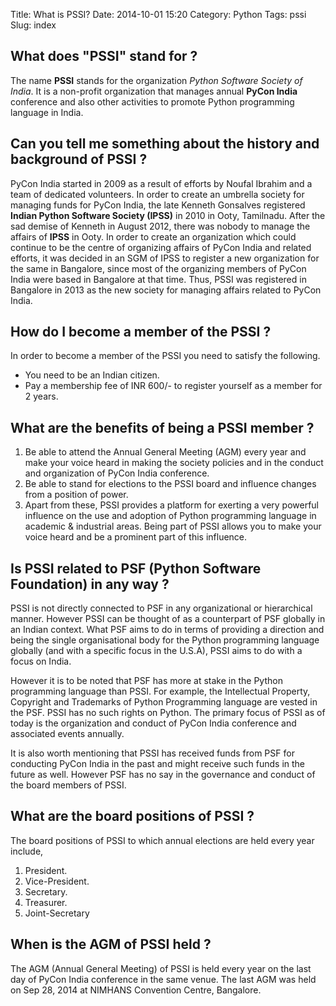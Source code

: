 Title: What is PSSI?
Date: 2014-10-01 15:20
Category: Python
Tags: pssi
Slug: index



## What does __"PSSI"__ stand for ?

The name __PSSI__ stands for the organization _Python Software Society of India_. It is a non-profit organization that manages annual __PyCon India__ conference and also other activities to promote Python programming language in India.

## Can you tell me something about the history and background of __PSSI__ ?

PyCon India started in 2009 as a result of efforts by Noufal Ibrahim and a team of dedicated volunteers.
In order to create an umbrella society for managing funds for PyCon India, the late Kenneth Gonsalves
registered __Indian Python Software Society (IPSS)__ in 2010 in Ooty, Tamilnadu.
After the sad demise of Kenneth in August 2012, there was nobody to manage the affairs of __IPSS__ in Ooty.
In order to create an organization which could continue to be the centre of organizing affairs of PyCon
India and related efforts, it was decided in an SGM of IPSS to register a new organization for the same
in Bangalore, since most of the organizing members of PyCon India were based in Bangalore at that time.
Thus, PSSI was registered in Bangalore in 2013 as the new society for managing affairs related to PyCon India.

## How do I become a member of the PSSI ?

In order to become a member of the PSSI you need to satisfy the following.

  - You need to be an Indian citizen.
  - Pay a membership fee of INR 600/- to register yourself as a member for 2 years.

## What are the benefits of being a PSSI member ?

  1. Be able to attend the Annual General Meeting (AGM) every year and make your voice heard in
  making the society policies and in the conduct and organization of PyCon India conference.
  1. Be able to stand for elections to the PSSI board and influence changes from a position
  of power.
  1. Apart from these, PSSI provides a platform for exerting a very powerful influence on
  the use and adoption of Python programming language in academic & industrial areas. Being
  part of PSSI allows you to make your voice heard and be a prominent part of this influence.

## Is PSSI related to PSF (Python Software Foundation) in any way ?

PSSI is not directly connected to PSF in any organizational or hierarchical manner. However PSSI can
be thought of as a counterpart of PSF globally in an Indian context. What PSF aims to do in terms
of providing a direction and being the single organisational body for the Python programming language
globally (and with a specific focus in the U.S.A), PSSI aims to do with a focus on India.

However it is to be noted that PSF has more at stake in the Python programming language than PSSI.
For example, the Intellectual Property, Copyright and Trademarks of Python Programming language
are vested in the PSF. PSSI has no such rights on Python. The primary focus of PSSI as of today is
the organization and conduct of PyCon India conference and associated events annually.

It is also worth mentioning that PSSI has received funds from PSF for conducting PyCon India in the past
and might receive such funds in the future as well. However PSF has no say in the governance and
conduct of the board members of PSSI.

## What are the board positions of PSSI ?

The board positions of PSSI to which annual elections are held every year include,

  1. President.
  1. Vice-President.
  1. Secretary.
  1. Treasurer.
  1. Joint-Secretary

## When is the AGM of PSSI held ?

The AGM (Annual General Meeting) of PSSI is held every year on the last day of PyCon India conference
in the same venue. The last AGM was held on Sep 28, 2014 at NIMHANS Convention Centre, Bangalore.
